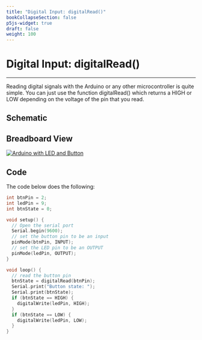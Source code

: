 ```yaml
---
title: "Digital Input: digitalRead()"
bookCollapseSection: false
p5js-widget: true
draft: false
weight: 100
---
```


# Digital Input: digitalRead()

---

Reading digital signals with the Arduino or any other microcontroller is quite simple. You can just use the function digitalRead() which returns a HIGH or LOW depending on the voltage of the pin that you read.

## Schematic

## Breadboard View

[![Arduino with LED and Button](/images/tutorials/electronics/arduino-button-led-bb.png)](/images/tutorials/electronics/arduino-button-led-bb.png)

## Code

The code below does the following:

```c
int btnPin = 2;
int ledPin = 9;
int btnState = 0;

void setup() {
  // Open the serial port
  Serial.begin(9600);
  // set the button pin to be an input
  pinMode(btnPin, INPUT);
  // set the LED pin to be an OUTPUT
  pinMode(ledPin, OUTPUT);
}

void loop() {
  // read the button pin
  btnState = digitalRead(btnPin);
  Serial.print("Button state: ");
  Serial.print(btnState);
  if (btnState == HIGH) {
    digitalWrite(ledPin, HIGH);
  }
  if (btnState == LOW) {
    digitalWrite(ledPin, LOW);
  }
}
```
